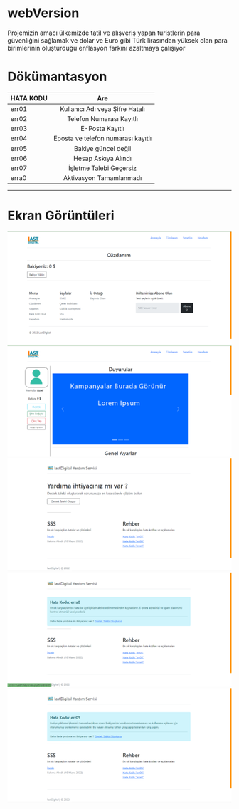 # webVersion
Projemizin amacı  ülkemizde tatil  ve alışveriş yapan  turistlerin  para  güvenliğini sağlamak ve  dolar ve Euro gibi Türk  lirasından  yüksek  olan  para  birimlerinin oluşturduğu enflasyon  farkını azaltmaya çalışıyor


# Dökümantasyon


| HATA KODU   |      Are      |
|----------|:-------------:|
| err01 |  Kullanıcı Adı veya Şifre Hatalı | 
| err02 |     Telefon Numarası Kayıtlı  |  
| err03 |     E-Posta Kayıtlı  |
| err04 | Eposta ve telefon numarası kayıtlı|  
| err05 | Bakiye güncel değil|  
| err06 | Hesap Askıya Alındı|  
| err07 | İşletme Talebi Geçersiz|
| erra0 | Aktivasyon Tamamlanmadı |


<hr>

# Ekran Görüntüleri

![ScreenShot](https://raw.githubusercontent.com/lastDigital/webVersion/main/1.png)
![ScreenShot](https://raw.githubusercontent.com/lastDigital/webVersion/main/2.png)
![ScreenShot](https://raw.githubusercontent.com/lastDigital/webVersion/main/3.png)
![ScreenShot](https://raw.githubusercontent.com/lastDigital/webVersion/main/4.png)
![ScreenShot](https://raw.githubusercontent.com/lastDigital/webVersion/main/5.png)
